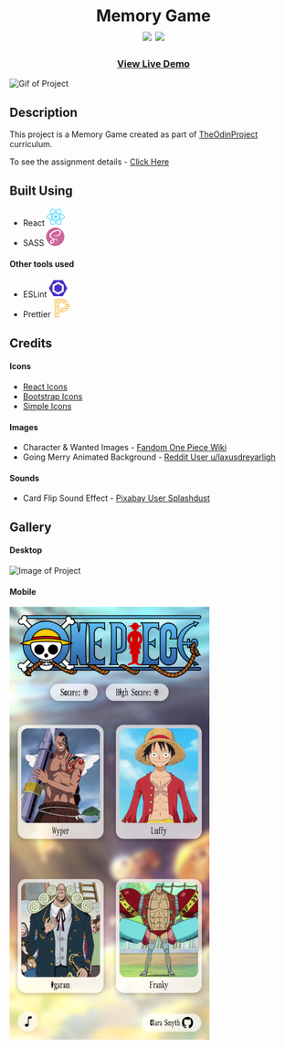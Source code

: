 <div  align=center>
	<h1>Memory Game
	<br>
        <img src="https://img.shields.io/static/v1?label=&message=REact&color=61DAFB&style=for-the-badge&logo=REact&logoColor=black&logoWidth=&labelColor=&link=">
		<img src="https://img.shields.io/static/v1?label=&message=SASS&color=CC6699&style=for-the-badge&logo=sass&logoColor=FFF&logoWidth=&labelColor=&link=">
		<br>
	</h1>
	<h3><b><a href="https://clarasmyth.github.io/memory-game/">View Live Demo</a></b></h3>
</div>

![Gif of Project](./readme-assets/Images/memory-game.gif)

## Description

This project is a Memory Game created as part of [TheOdinProject](https://www.theodinproject.com) curriculum.

To see the assignment details - [Click Here](https://www.theodinproject.com/lessons/node-path-javascript-memory-card)

## Built Using

- React <img src="./readme-assets/react.svg">
- SASS <img src="./readme-assets/sass.svg">

#### Other tools used

- ESLint <img src="./readme-assets/eslint.svg">
- Prettier <img src="./readme-assets/prettier.svg">

## Credits

#### Icons

- [React Icons](https://github.com/react-icons/react-icons)
- [Bootstrap Icons](https://github.com/twbs/icons)
- [Simple Icons](https://simpleicons.org/)

#### Images

- Character & Wanted Images - [Fandom One Piece Wiki](https://onepiece.fandom.com/wiki/One_Piece_Wiki)
- Going Merry Animated Background - [Reddit User u/laxusdreyarligh](https://www.reddit.com/r/OnePiece/comments/j8mctl/i_animated_a_going_merry_wallpaper/)

#### Sounds

- Card Flip Sound Effect - [Pixabay User Splashdust](https://pixabay.com/hu/sound-effects/flipcard-91468/)

## Gallery

#### Desktop

![Image of Project](./readme-assets/Images/desktop.png)

#### Mobile

<img src="./readme-assets/Images/mobile.png" width="350px">
